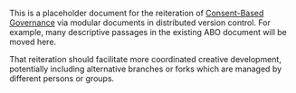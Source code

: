 This is a placeholder document for the reiteration of [Consent-Based Governance](https://docs.google.com/document/d/1c_xWEIay-2jyJ3Rqb6OgTxoZBJfjNW4d6w6ukXyeJk4/edit?usp=sharing) via modular documents in distributed version control. For example, many descriptive passages in the existing ABO document will be moved here.

That reiteration should facilitate more coordinated creative development, potentially including alternative branches or forks which are managed by different persons or groups.
